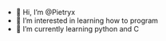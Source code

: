 - 👋 Hi, I’m @Pietryx
- 👀 I’m interested in learning how to program
- 🌱 I’m currently learning python and C

